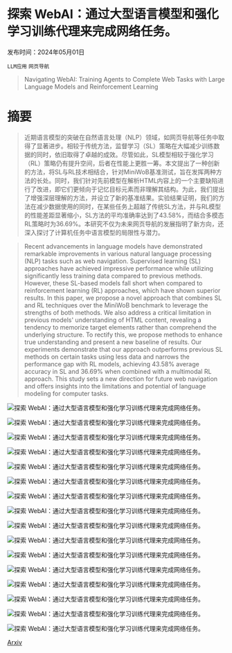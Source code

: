 # 探索 WebAI：通过大型语言模型和强化学习训练代理来完成网络任务。

发布时间：2024年05月01日

`LLM应用` `网页导航`

> Navigating WebAI: Training Agents to Complete Web Tasks with Large Language Models and Reinforcement Learning

# 摘要

> 近期语言模型的突破在自然语言处理（NLP）领域，如网页导航等任务中取得了显著进步。相较于传统方法，监督学习（SL）策略在大幅减少训练数据的同时，依旧取得了卓越的成效。尽管如此，SL模型相较于强化学习（RL）策略仍有提升空间，后者在性能上更胜一筹。本文提出了一种创新的方法，将SL与RL技术相结合，针对MiniWoB基准测试，旨在发挥两种方法的长处。同时，我们针对先前模型在解析HTML内容上的一个主要缺陷进行了改进，即它们更倾向于记忆目标元素而非理解其结构。为此，我们提出了增强深层理解的方法，并设立了新的基准结果。实验结果证明，我们的方法在减少数据使用的同时，在某些任务上超越了传统SL方法，并与RL模型的性能差距显著缩小，SL方法的平均准确率达到了43.58%，而结合多模态RL策略时为36.69%。本研究不仅为未来网页导航的发展指明了新方向，还深入探讨了计算机任务中语言模型的局限性与潜力。

> Recent advancements in language models have demonstrated remarkable improvements in various natural language processing (NLP) tasks such as web navigation. Supervised learning (SL) approaches have achieved impressive performance while utilizing significantly less training data compared to previous methods. However, these SL-based models fall short when compared to reinforcement learning (RL) approaches, which have shown superior results. In this paper, we propose a novel approach that combines SL and RL techniques over the MiniWoB benchmark to leverage the strengths of both methods. We also address a critical limitation in previous models' understanding of HTML content, revealing a tendency to memorize target elements rather than comprehend the underlying structure. To rectify this, we propose methods to enhance true understanding and present a new baseline of results. Our experiments demonstrate that our approach outperforms previous SL methods on certain tasks using less data and narrows the performance gap with RL models, achieving 43.58\% average accuracy in SL and 36.69\% when combined with a multimodal RL approach. This study sets a new direction for future web navigation and offers insights into the limitations and potential of language modeling for computer tasks.

![探索 WebAI：通过大型语言模型和强化学习训练代理来完成网络任务。](../../..//opt/data/Projects/HuggingArxiv/paper_images/2405.00516/comparison_existing_works.jpg)

![探索 WebAI：通过大型语言模型和强化学习训练代理来完成网络任务。](../../..//opt/data/Projects/HuggingArxiv/paper_images/2405.00516/miniwob_examples.png)

![探索 WebAI：通过大型语言模型和强化学习训练代理来完成网络任务。](../../..//opt/data/Projects/HuggingArxiv/paper_images/2405.00516/action_history.jpeg)

![探索 WebAI：通过大型语言模型和强化学习训练代理来完成网络任务。](../../..//opt/data/Projects/HuggingArxiv/paper_images/2405.00516/T5_Model_Input.jpeg)

![探索 WebAI：通过大型语言模型和强化学习训练代理来完成网络任务。](../../..//opt/data/Projects/HuggingArxiv/paper_images/2405.00516/reference_numbers_histogram.png)

![探索 WebAI：通过大型语言模型和强化学习训练代理来完成网络任务。](../../..//opt/data/Projects/HuggingArxiv/paper_images/2405.00516/ccnet5_architecture.png)

![探索 WebAI：通过大型语言模型和强化学习训练代理来完成网络任务。](../../..//opt/data/Projects/HuggingArxiv/paper_images/2405.00516/click_color_episode.jpeg)

![探索 WebAI：通过大型语言模型和强化学习训练代理来完成网络任务。](../../..//opt/data/Projects/HuggingArxiv/paper_images/2405.00516/click-checkboxes-soft.png)

![探索 WebAI：通过大型语言模型和强化学习训练代理来完成网络任务。](../../..//opt/data/Projects/HuggingArxiv/paper_images/2405.00516/use-spinner.png)

![探索 WebAI：通过大型语言模型和强化学习训练代理来完成网络任务。](../../..//opt/data/Projects/HuggingArxiv/paper_images/2405.00516/bc_results_webnt5_comparison_random_ordered.jpg)

![探索 WebAI：通过大型语言模型和强化学习训练代理来完成网络任务。](../../..//opt/data/Projects/HuggingArxiv/paper_images/2405.00516/ccnet5_ablation.jpg)

![探索 WebAI：通过大型语言模型和强化学习训练代理来完成网络任务。](../../..//opt/data/Projects/HuggingArxiv/paper_images/2405.00516/bc_results_t5_base_hierarchical.jpg)

![探索 WebAI：通过大型语言模型和强化学习训练代理来完成网络任务。](../../..//opt/data/Projects/HuggingArxiv/paper_images/2405.00516/bc_results_t5_large_hierarchical.jpg)

![探索 WebAI：通过大型语言模型和强化学习训练代理来完成网络任务。](../../..//opt/data/Projects/HuggingArxiv/paper_images/2405.00516/bc_results_ccnet5.jpg)

![探索 WebAI：通过大型语言模型和强化学习训练代理来完成网络任务。](../../..//opt/data/Projects/HuggingArxiv/paper_images/2405.00516/rl_results_ccnet5.jpg)

![探索 WebAI：通过大型语言模型和强化学习训练代理来完成网络任务。](../../..//opt/data/Projects/HuggingArxiv/paper_images/2405.00516/distribution_of_task_names.png)

[Arxiv](https://arxiv.org/abs/2405.00516)